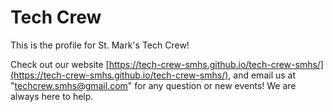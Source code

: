 # Tech Crew
This is the profile for St. Mark's Tech Crew!

Check out our website [https://tech-crew-smhs.github.io/tech-crew-smhs/](https://tech-crew-smhs.github.io/tech-crew-smhs/), 
and email us at "techcrew.smhs@gmail.com" for any question or new events! We are always here to help.
